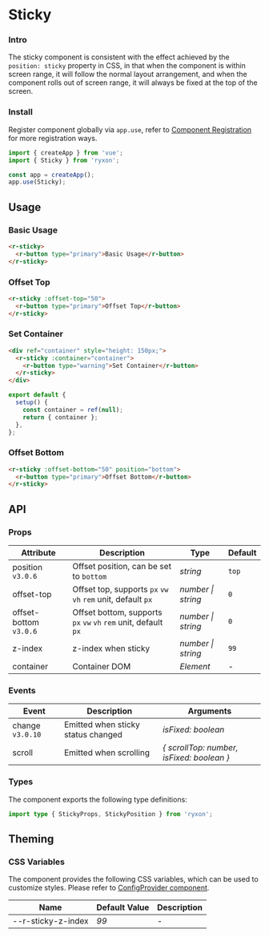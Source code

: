 # Sticky

### Intro

The sticky component is consistent with the effect achieved by the `position: sticky` property in CSS, in that when the component is within screen range, it will follow the normal layout arrangement, and when the component rolls out of screen range, it will always be fixed at the top of the screen.

### Install

Register component globally via `app.use`, refer to [Component Registration](#/en-US/advanced-usage#zu-jian-zhu-ce) for more registration ways.

```js
import { createApp } from 'vue';
import { Sticky } from 'ryxon';

const app = createApp();
app.use(Sticky);
```

## Usage

### Basic Usage

```html
<r-sticky>
  <r-button type="primary">Basic Usage</r-button>
</r-sticky>
```

### Offset Top

```html
<r-sticky :offset-top="50">
  <r-button type="primary">Offset Top</r-button>
</r-sticky>
```

### Set Container

```html
<div ref="container" style="height: 150px;">
  <r-sticky :container="container">
    <r-button type="warning">Set Container</r-button>
  </r-sticky>
</div>
```

```js
export default {
  setup() {
    const container = ref(null);
    return { container };
  },
};
```

### Offset Bottom

```html
<r-sticky :offset-bottom="50" position="bottom">
  <r-button type="primary">Offset Bottom</r-button>
</r-sticky>
```

## API

### Props

| Attribute | Description | Type | Default |
| --- | --- | --- | --- |
| position `v3.0.6` | Offset position, can be set to `bottom` | _string_ | `top` |
| offset-top | Offset top, supports `px` `vw` `vh` `rem` unit, default `px` | _number \| string_ | `0` |
| offset-bottom `v3.0.6` | Offset bottom, supports `px` `vw` `vh` `rem` unit, default `px` | _number \| string_ | `0` |
| z-index | z-index when sticky | _number \| string_ | `99` |
| container | Container DOM | _Element_ | - |

### Events

| Event | Description | Arguments |
| --- | --- | --- |
| change `v3.0.10` | Emitted when sticky status changed | _isFixed: boolean_ |
| scroll | Emitted when scrolling | _{ scrollTop: number, isFixed: boolean }_ |

### Types

The component exports the following type definitions:

```ts
import type { StickyProps, StickyPosition } from 'ryxon';
```

## Theming

### CSS Variables

The component provides the following CSS variables, which can be used to customize styles. Please refer to [ConfigProvider component](#/en-US/config-provider).

| Name                 | Default Value | Description |
| -------------------- | ------------- | ----------- |
| --r-sticky-z-index | _99_          | -           |
